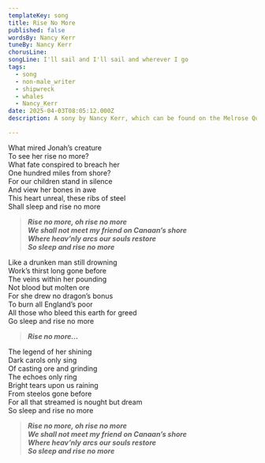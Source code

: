 ```yaml
---
templateKey: song
title: Rise No More
published: false
wordsBy: Nancy Kerr
tuneBy: Nancy Kerr
chorusLine: 
songLine: I'll sail and I'll sail and wherever I go
tags:
  - song
  - non-male_writer
  - shipwreck
  - whales
  - Nancy_Kerr
date: 2025-04-03T08:05:12.000Z
description: A sony by Nancy Kerr, which can be found on the Melrose Quartet album [Dominion](https://www.melrosequartet.co.uk/lyrics-dominion)

---
```

What mired Jonah’s creature\
To see her rise no more?\
What fate conspired to breach her\
One hundred miles from shore?\
For our children stand in silence\
And view her bones in awe\
This heart unreal, these ribs of steel\
Shall sleep and rise no more

>***Rise no more, oh rise no more\
We shall not meet my friend on Canaan’s shore\
Where heav’nly arcs our souls restore\
So sleep and rise no more***

Like a drunken man still drowning\
Work’s thirst long gone before\
The veins within her pounding\
Not blood but molten ore\
For she drew no dragon’s bonus\
To burn all England’s poor\
All those who bleed this earth for greed\
Go sleep and rise no more

>***Rise no more...***

The legend of her shining\
Dark carols only sing\
Of casting ore and grinding\
The echoes only ring\
Bright tears upon us raining\
From steelos gone before\
For all that streamed is nought but dream\
So sleep and rise no more

>***Rise no more, oh rise no more\
We shall not meet my friend on Canaan’s shore\
Where heav’nly arcs our souls restore\
So sleep and rise no more***
